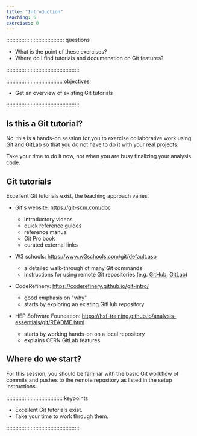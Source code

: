 ```yaml
---
title: "Introduction"
teaching: 5
exercises: 0
---
```


:::::::::::::::::::::::::::::::::::::: questions 

- What is the point of these exercises?
- Where do I find tutorials and documenation on Git features?

::::::::::::::::::::::::::::::::::::::::::::::::


::::::::::::::::::::::::::::::::::::: objectives

- Get an overview of existing Git tutorials

::::::::::::::::::::::::::::::::::::::::::::::::

## Is this a Git tutorial?

No, this is a hands-on session for you to exercise collaborative work using Git and GitLab so that you do not have to do it with your real projects.

Take your time to do it now, not when you are busy finalizing your analysis code.


## Git tutorials

Excellent Git tutorials exist, the teaching approach varies. 

- Git's website: https://git-scm.com/doc
  - introductory videos
  - quick reference guides
  - reference manual
  - Git Pro book
  - curated external links

- W3 schools: https://www.w3schools.com/git/default.asp
  - a detailed walk-through of many Git commands
  - instructions for using remote Git repositories (e.g. [GitHub](https://www.w3schools.com/git/git_remote_getstarted.asp?remote=github), [GitLab](https://www.w3schools.com/git/git_remote_getstarted.asp?remote=gitlab))

- CodeRefinery: https://coderefinery.github.io/git-intro/
  - good emphasis on "why"
  - starts by exploring an existing GitHub repository

- HEP Software Foundation: https://hsf-training.github.io/analysis-essentials/git/README.html
  - starts by working hands-on on a local repository
  - explains CERN GitLab features

## Where do we start?

For this session, you should be familiar with the basic Git workflow of commits and pushes to the remote repository as listed in the setup instructions.





::::::::::::::::::::::::::::::::::::: keypoints 

- Excellent Git tutorials exist.
- Take your time to work through them.

::::::::::::::::::::::::::::::::::::::::::::::::
